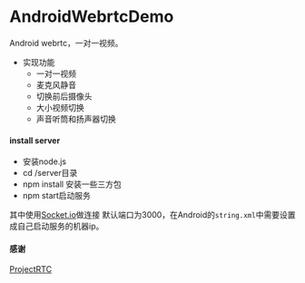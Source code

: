 # AndroidWebrtcDemo
Android webrtc，一对一视频。

- 实现功能
    - 一对一视频
    - 麦克风静音
    - 切换前后摄像头
    - 大小视频切换
    - 声音听筒和扬声器切换

#### install server
- 安装node.js
- cd /server目录
- npm install 安装一些三方包
- npm start启动服务


其中使用[Socket.io](https://github.com/socketio/socket.io)做连接
默认端口为3000，在Android的```string.xml```中需要设置成自己启动服务的机器ip。


#### 感谢
[ProjectRTC](https://github.com/pchab/ProjectRTC)